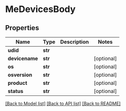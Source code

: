 # MeDevicesBody

## Properties
Name | Type | Description | Notes
------------ | ------------- | ------------- | -------------
**udid** | **str** |  | 
**devicename** | **str** |  | [optional] 
**os** | **str** |  | [optional] 
**osversion** | **str** |  | [optional] 
**product** | **str** |  | [optional] 
**status** | **str** |  | [optional] 

[[Back to Model list]](../README.md#documentation-for-models) [[Back to API list]](../README.md#documentation-for-api-endpoints) [[Back to README]](../README.md)

